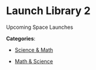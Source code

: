 # Launch Library 2

Upcoming Space Launches

**Categories**:

- [Science & Math](https://github/apis-list/apis-list#science-and-math)

- [Math & Science](https://github/apis-list/apis-list#math-and-science)



